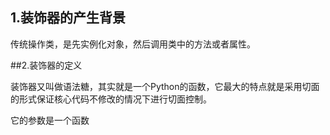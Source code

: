 ## 1.装饰器的产生背景

传统操作类，是先实例化对象，然后调用类中的方法或者属性。

##2.装饰器的定义

装饰器又叫做语法糖，其实就是一个Python的函数，它最大的特点就是采用切面的形式保证核心代码不修改的情况下进行切面控制。

它的参数是一个函数
